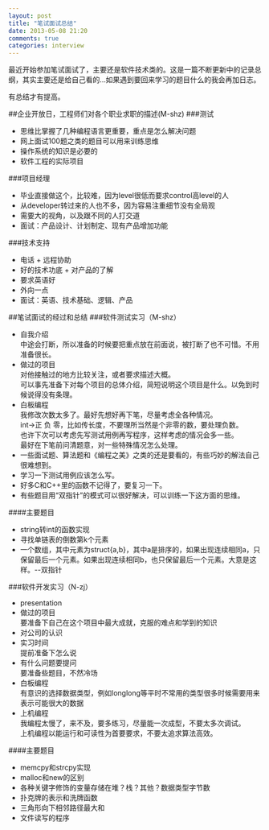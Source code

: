 ```yaml
---
layout: post
title: "笔试面试总结"
date: 2013-05-08 21:20
comments: true
categories: interview
---
```

最近开始参加笔试面试了，主要还是软件技术类的。这是一篇不断更新中的记录总纲，其实主要还是给自己看的...如果遇到要回来学习的题目什么的我会再加日志。

有总结才有提高。
<!--more-->
##企业开放日，工程师们对各个职业求职的描述(M-shz)
###测试
- 思维比掌握了几种编程语言更重要，重点是怎么解决问题
- 网上面试100题之类的题目可以用来训练思维
- 操作系统的知识是必要的
- 软件工程的实际项目

###项目经理
- 毕业直接做这个，比较难，因为level很低而要求control高level的人
- 从developer转过来的人也不多，因为容易注重细节没有全局观
- 需要大的视角，以及跟不同的人打交道
- 面试：产品设计、计划制定、现有产品增加功能

###技术支持
- 电话 + 远程协助
- 好的技术功底 + 对产品的了解
- 要求英语好
- 外向一点
- 面试：英语、技术基础、逻辑、产品

##笔试面试的经过和总结
###软件测试实习（M-shz）
- 自我介绍  
中途会打断，所以准备的时候要把重点放在前面说，被打断了也不可惜。不用准备很长。
- 做过的项目  
对他接触过的地方比较关注，或者要求描述大概。  
可以事先准备下对每个项目的总体介绍，简短说明这个项目是什么。以免到时候说得没有条理。
- 白板编程  
我修改次数太多了。最好先想好再下笔，尽量考虑全各种情况。  
int->正 负 零，比如传长度，不要理所当然是个非零的数，要处理负数。  
也许下次可以考虑先写测试用例再写程序，这样考虑的情况会多一些。   
最好在下笔前问清题意，对一些特殊情况怎么处理。
- 一些面试题、算法题和《编程之美》之类的还是要看的，有些巧妙的解法自己很难想到。
- 学习一下测试用例应该怎么写。
- 好多C和C++里的函数不记得了，要复习一下。
- 有些题目用“双指针”的模式可以很好解决，可以训练一下这方面的思维。

####主要题目
- string转int的函数实现
- 寻找单链表的倒数第k个元素
- 一个数组，其中元素为struct{a,b}，其中a是排序的，如果出现连续相同a，只保留最后一个元素。如果出现连续相同b，也只保留最后一个元素。大意是这样。--双指针

###软件开发实习（N-zj）
- presentation
- 做过的项目  
要准备下自己在这个项目中最大成就，克服的难点和学到的知识
- 对公司的认识
- 实习时间  
提前准备下怎么说
- 有什么问题要提问  
要准备些题目，不然冷场
- 白板编程  
有意识的选择数据类型，例如longlong等平时不常用的类型很多时候需要用来表示可能很大的数据
- 上机编程  
我编程太慢了，来不及，要多练习，尽量能一次成型，不要太多次调试。  
上机编程以能运行和可读性为首要要求，不要太追求算法高效。

####主要题目
- memcpy和strcpy实现
- malloc和new的区别
- 各种关键字修饰的变量存储在堆？栈？其他？数据类型字节数
- 扑克牌的表示和洗牌函数
- 三角形向下相邻路径最大和
- 文件读写的程序